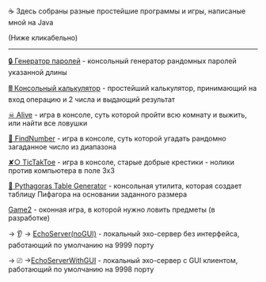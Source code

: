 

☕ Здесь собраны разные простейшие программы и игры, написаные мной на Java

 (Ниже кликабельно)
<hr>

[🔒 Генератор паролей](https://github.com/Zhavoronkov24/Java/tree/main/PasswordGen) - консольный генератор рандомных паролей указанной длины

[🖩 Консольный калькулятор](https://github.com/Zhavoronkov24/Java/tree/main/%D0%9A%D0%BE%D0%BD%D1%81%D0%BE%D0%BB%D1%8C%D0%BD%D1%8B%D0%B9%20%D0%BA%D0%B0%D0%BB%D1%8C%D0%BA%D1%83%D0%BB%D1%8F%D1%82%D0%BE%D1%80) - простейший калькулятор, принимающий на вход операцию и 2 числа и выдающий результат


[☠ Alive](https://github.com/Zhavoronkov24/Java/tree/main/Alive) - игра в консоле, суть которой пройти всю комнату и выжить, или найти все ловушки


[🔎 FindNumber](https://github.com/Zhavoronkov24/Java/tree/main/FindNumber_Game) - игра в консоле, суть которой угадать рандомно загаданное число из диапазона

[✘○ TicTakToe](https://github.com/Zhavoronkov24/Java/tree/main/Tik_Tak_Toe) - игра в консоле, старые добрые крестики - нолики против компьютера в поле 3х3

[🧠 Pythagoras Table Generator](https://github.com/Zhavoronkov24/Java/tree/main/Pythagoras%20Table%20Generator) - консольная утилита, которая создает таблицу Пифагора на основании заданного размера

[Game2](https://github.com/Zhavoronkov24/Java/tree/main/Game2) - оконная игра, в которой нужно ловить предметы (в разработке)

→ 👂 → [EchoServer(noGUI)](https://github.com/Zhavoronkov24/Java/tree/main/EchoServer(noGUI)) - локальный эхо-сервер без интерфейса, работающий по умолчанию на 9999 порту

→ ⎚ →[EchoServerWithGUI](https://github.com/Zhavoronkov24/Java/tree/main/EchoServerWithGUI) - локальный эхо-сервер с GUI клиентом, работающий по умолчанию на 9998 порту
